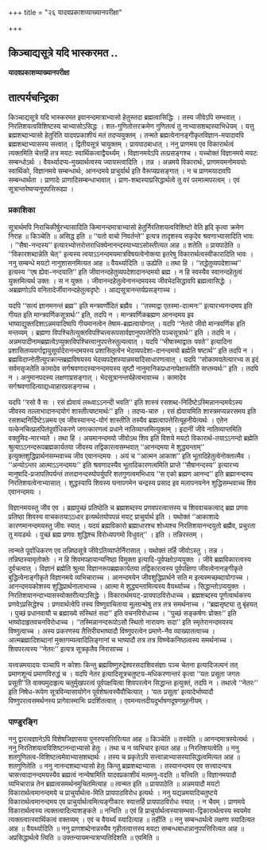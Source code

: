 +++
title = "२६ यादवप्रकाशव्याख्यानपरीक्षा"

+++


## किञ्चाद्यसूत्रे यदि भास्करमत ..

**यादवप्रकाशव्याख्यानपरीक्षा**

## **तात्पर्यचन्द्रिका**

किञ्चाद्यसूत्रे यदि भास्करमत इवानन्दमात्राभ्यासो हेतुस्तदा ब्रह्मत्वासिद्धिः । तस्य जीवेऽपि सम्भवात् । निरतिशयत्वविशिष्टस्य चाभ्यासोऽसिद्धः । शत-गुणितोत्तरक्रमेण गुणितत्वं तु नाभ्यासशब्दस्याभिधेयम् । यत्तु ब्रह्मशब्दाभ्यासो हेतुरिति यादवप्रकाशीयं मतं तदप्ययुक्तम् । तन्मते ब्रह्मत्वेनानङ्गीकृतविज्ञान-मयादावपि ब्रह्मशब्दाभ्यासस्य सत्त्वात् । द्वितीयसूत्रं चायुक्तम् । प्रायपाठबाधात् । ननु प्राणमय एव विकारार्थत्वं त्यक्तमिति चेत्तर्हि तत्र मयटः स्वार्थिकत्वाद्वैयर्थ्यम् । विज्ञानमयेऽपि तत्प्रसङ्गश्च । यच्चोक्तं विज्ञानमये मयटः सम्बन्धोऽर्थः । वैयर्थ्यादप्य-मुख्यार्थत्वस्य ज्यायस्त्वादिति । तन्न । अन्नमये विकारार्थः, प्राणमयमनोमययोः स्वार्थिको, विज्ञानमये सम्बन्धार्थः, आनन्दमये प्राचुर्यार्थ इति वैरूप्यप्रसङ्गात् । न च प्राणमयादावपि सम्बन्धार्थता । प्राणादेः प्राणादिसम्बन्धाभावात् । प्राण-शब्दस्याप्रसिद्धार्थत्वे तु वरं परमात्मपरत्वम् । एवं सूत्रान्तरेष्वप्यनुपपत्तिरूह्या ।

### **प्रकाशिका**

सूत्रार्थमपि निराचिकीर्षुरभ्यासादिति किमानन्दमात्राभ्यासो हेतुर्निरतिशयत्वविशिष्टो वेति हृदि कृत्वा क्रमेण निराह ॥ किञ्चेति ॥ असिद्ध इति ॥ ‘‘यतो वाचो निवर्तन्ते’’ इत्यत्र तादृशस्य सकृदेव श्रवणाभ्यासादिति भावः । ‘‘सैषा-नन्दस्य’’ इत्यारभ्योत्तरोत्तराधिक्येनानन्दस्याभ्याऽसोस्तीत्यत आह ॥ शतेति ॥ प्रायपाठेति ॥ ‘‘विकारशब्दान्नेति चेत्’’ इत्यस्य त्वयाऽऽनन्दमयमात्रविषयत्वेनोक्त्या इतरेषु विकारार्थत्वस्वीकारादिति भावः । ननु सम्बन्धे मयटो नानुशासनमित्यत आह ॥ वैयर्थ्यादिति ॥ ऊह्येति ॥ तथा हि । ‘‘तद्धेतुव्यपदेशाच्च’’ इत्यस्य ‘‘एष ह्येवा-नन्दयाति’’ इति जीवानन्दहेतुव्यपदेशादानन्दमयो ब्रह्म । न हि स्वस्यैव स्वानन्दहेतुत्वं युक्तमित्यर्थ उक्तः । स न युक्तः । जीवानन्दहेतुत्वेनानन्दमयस्य जीवभेदसिद्धावपि ब्रह्मत्वासिद्धेः । अब्रह्मणोऽपि वनितादेर्जीवानन्दहेतुत्वदृष्टेः । आद्यसूत्रानन्तर्यप्रसङ्गाच्च ।

यदपि ‘‘सत्यं ज्ञानमनन्तं ब्रह्म’’ इति मन्त्रवर्णोदितं ब्रह्मैव । ‘‘तस्माद्वा एतस्मा-दात्मनः’’ इत्यारभ्यनन्दमय इति गीयत इति मान्त्रवर्णिकसूत्रार्थः’’ इति, तदपि न । मान्त्रवर्णिकब्रह्मण आनन्दमय इव भाष्याद्युक्तदिशाऽन्नमयादिष्वपि गीयमानत्वेन तेषाम-ब्रह्मत्वायोगात् । यदपि ‘‘नेतरो जीवो मान्त्रवर्णिक इति मन्तव्यम् । ब्रह्मणा विपश्चितेत्युक्तविपश्चित्त्वरूपसार्वज्ञानुपपत्तेरिति पञ्चसूत्रार्थः’’ इति । तदपि न । अन्नमयादीनामब्रह्मत्वेऽप्युक्तविपश्चित्त्वानुपपत्तेस्तुल्यत्वात् । यदपि ‘‘भीषास्माद्वातः पवते’’ इत्यादिना प्रशासितव्यवर्गाद्वायुसूर्यादेरानन्दमयस्य प्रशासितृत्वेन भेदव्यपदेशा-दानन्दमयो ब्रह्मेति षष्टार्थ’’ इति तदपि न । ब्रह्मविदाप्नोतीत्युपक्रान्तब्रह्मविषयस्य भेदव्यपदेशस्यान्नमयादिसाधारणत्वात् । यदपि ‘‘सोकामयतेत्यारभ्य स इदं सर्वमसृजतेति कामादेव सर्गश्रवणादस्यानन्दमयस्य सृष्टौ नानुमानिकप्रधानापेक्षास्तीति सप्तम्यर्थः’’ इति । तदपि न । अनुमानपदस्य लक्षणाप्रसङ्गात् । भेदसूत्रानन्तर्यहेत्वभावाच्च । कामादेव सर्गश्रवणादित्याद्यध्याहारप्रसङ्गाच्च ।

यदपि ‘‘रसो वै सः । रसं ह्येवायं लब्ध्वाऽऽनन्दी भवति’’ इति शास्त्रं रसशब्द-निर्दिष्टेऽस्मिन्नानन्दमयेऽस्य जीवस्य तल्लाभादानन्दयोगं शास्तीत्यष्टमार्थः’’ इति । तदप्य-चारु । रसं ह्येवायमिति शास्त्रमप्यन्नरसमय इति रसशब्दनिर्दिष्टेऽन्नमय एव जीवस्यानन्द-योगं शास्तीति तस्यैव ब्रह्मत्वापत्तेरित्यूहनीयेत्यर्थः । एतेन यत्केनचित्प्रलपितंपूर्वाधिकरणे जगत्कारणत्वं प्रधाने नातिव्याप्तमित्युक्तम् । इदानीं जीवे नातिव्याप्तमिति वक्तुमिद-मारभ्यते । तथा हि । अयमानन्दमयो जीवोऽथ शिव इति विशये मयटो विकारार्थ-तयाऽऽनन्दो ब्रह्मेति श्रुत्याऽऽनन्दरूपब्रह्मकार्यतया जीवस्य तद्विकारत्वसम्भवात् ‘‘आनन्दमया मे शुद्ध्यन्ताम्’’ इत्युक्तशुद्धिप्रार्थनसम्भवाच्च जीव एवानन्दमयः । अयं च ‘‘आत्मन आकाश’’ इति भूतादिहेतुत्वेनोक्तात्मैव । ‘‘अन्योऽन्तर आत्माऽऽनन्दमयः’’ इति श्रवणादस्यैव भूतादिकारणत्वमिति प्राप्ते ‘‘सैषानन्दस्य’’ इत्यारभ्य मानुषादि-प्रजापतिपर्यन्तं तत्तदानन्दस्योपर्युपरि शतगुणत्वमभिधाय ‘‘स एको ब्रह्मण आनन्द’’ इति ब्रह्मानन्दस्य निरतिशयत्वेनाभ्यासात् । शुद्धस्यापि शिवस्य घनापगमेन चन्द्रस्य प्रसाद इव मलापनयनेन शुद्धिसम्भवाच्च शिव एवानन्दमयः ।

विज्ञानमयस्तु जीव एव । ब्रह्मपुच्छं प्रतिष्ठेति च ब्रह्मशब्दस्य प्रणवपरत्वात्तस्य च शिववाचकत्वाद् ब्रह्म प्रणवः प्रतिष्ठा शिवस्य वाचकतयाऽऽधार इत्यर्थतयोपपन्नं मयट् प्राचुर्यार्थ इति । यथोक्तं ‘‘आकाशादेः कारणमानन्दमयस्तु जीवः स्यात् । यदयं ब्रह्मविकारो ब्रह्माधारश्च शोध्यश्च निरतिशयानन्दयुतो ब्रह्मैव, प्रचुरता तु मयडर्थः । पुच्छं ब्रह्म प्रणवः शुद्धिश्च विरोध्यपगमो विधुवत्’’ । इति । तन्निरस्तम् ।

त्वन्मते पूर्वाधिकरण एव तन्निष्ठसूत्रे जीवेऽतिव्याप्तेर्निरासात् । यथोक्तं तर्हि जीवोऽस्तु । तन्न । तन्निष्ठस्यामृतोक्तेः । न हि शिवमपहायान्यनिष्ठा विमुक्ता इत्यादि-पूर्वपक्षोऽप्ययुक्तः । जीवे ब्रह्मविकारत्वस्य दुर्वचत्वात् । विज्ञानं ब्रह्मेति श्रुत्या विज्ञानरूपब्रह्मकार्यतया तद्विकारत्वस्य पूर्वपक्षिणा जीवत्वेनानङ्गीकृते बुद्धित्वेनाङ्गीकृते विज्ञानमये व्यभिचाराच्च । आनन्दमयेन जीवशुद्धिप्रार्थने सति म इत्यस्मच्छब्दायोगाच्च । आनन्दमयकोशस्य शुद्धिप्रार्थनालाभाच्च । आत्मा मे शुद्ध्यन्तामित्यस्य वैयर्थ्याच्च । सिद्धान्तोऽप्ययुक्तः । निरतिशयानन्दाभ्यासस्योक्तरीत्याऽसिद्धेः । विकारार्थमयट्-प्रायपाठविरोधाच्च । ब्रह्मशब्दस्य पूर्णत्वार्थकस्य प्रणवेऽप्रसिद्धेश्च । प्रणवार्थत्वेपि तस्य विष्णुवाचिताया मूलग्रन्थेषु तत्र तत्र समर्थनाच्च । ‘‘ब्रह्मसृष्ट्या तु बृंहयत् । पुच्छं प्रधानवायौ च ब्रह्माख्ये संस्थितं सदा’’ इति वचनविरोधाच्च । ‘‘पुच्छं सङ्कर्षणः प्रोक्तः’’ इति भाष्योदाहृतवचनविरोधाच्च । ‘‘तस्मिन्नानन्दरूपोऽसौ स्थितो नारायणः सदा’’ इति स्मृतेरानन्दमयस्य विष्णुत्वाच्च । अस्य प्रकरणस्य तैत्तिरीयभाष्यादौ विष्णुपरत्वेन प्रमाणे-नैव व्याख्यातत्वाच्च । आत्मब्रह्मादिशब्दानां मुक्तगम्यत्वादिलिङ्गानां च भाष्यादौ तत्र तत्र विष्ण्वेकनिष्ठत्वस्य समर्थनाच्च । शिवपरत्वस्य ‘‘नेतरः’’ इत्यत्र सूत्रकृतैव निरासाच्च ।

यत्त्वन्नमयादयः पञ्चापि न कोशाः किन्तु ब्रह्मविष्णुरुद्रेश्वरसदाशिवसंज्ञाः पञ्च चेतना इत्यादिजल्पनं तत् प्रमाणशून्यं प्रमाणविरुद्धं च । यदपि नेतर इत्यादिसूत्रचतुष्टय-मधिकरणान्तरं कृत्वा ‘‘यतः प्रसूता जगतः प्रसूती’’ति वाक्यमुदाहृत्य चतुर्मुखपरत्वं पूर्वपक्षयित्वा शिवपरत्वेन सिद्धान्त इत्युक्तं, तदपि न । तथात्वे ‘‘नेतरः’’ इति निषेध-रूपेण सूत्रविन्यासायोगेन पूर्वशेषत्वस्यैवौचित्यात् । ‘यतः प्रसूता’ इत्यादेर्भाष्यादौ विष्णुपरत्वसमर्थनस्य प्रागेवास्माभिः प्रदर्शितत्वात् । एवमन्यत्तदीयदुर्भाषणदूषणमूहनीयम् ।

### **पाण्डुरङ्गि**

ननु द्वारत्वज्ञानेऽपि विशेषजिज्ञासया पुनरुपसत्तिरित्यत आह ॥ किञ्चेति ॥ तस्येति ॥ आनन्दमात्रस्येत्यर्थः । ननु निरतिशयत्वविशिष्टानन्दाभ्यासो हेतुः । तथा च न व्यभिचार इत्यत आह ॥ निरतिशयत्वेति ॥ ननु शतगुणितत्व-विशिष्टत्वमेवाभ्यासशब्दार्थः । तस्य च प्रकृतेऽपि सत्त्वान्नाभ्यासस्यासिद्धत्वमित्यत आह ॥ शतगुणितेति ॥ ननु नानन्दशब्दाभ्यासो हेतुः किन्तु ब्रह्मशब्दाभ्यासः । तस्यानन्दमय एव सत्त्वादन्यत्र चासत्त्वादानन्दमयस्यैव ब्रह्मत्वं नान्येषामिति यादवप्रकाशीयं मतमनु-वदति ॥ यत्त्विति ॥ विज्ञानमयादौ व्यभिचारान्न तेन ब्रह्मत्वसमर्थनमुचितमित्याह ॥ त्वन्मत इति ॥ प्रायपाठेति ॥ अन्नमयादौ मयटो विकारार्थत्वमानन्दमये च प्राचुर्यार्थत्व-मिति प्रायपाठविरोध इत्यर्थः । ननु यद्यन्नमयादिचतुष्टये विकारार्थत्वमानन्दमय एव प्राचुर्यार्थत्वमित्यङ्गीकारः स्यात्तर्हि प्रायपाठविरोधः स्यात् । न चैवम् । प्राणमये विकारार्थत्वस्य त्यक्तत्वादित्याशङ्कते ॥ नन्विति ॥ एवं हि प्राचुर्यार्थत्वस्यासम्भवा-द्विकारार्थत्वस्य स्वयमेव त्यक्तत्वात्स्वार्थिकत्वं वक्तव्यम् । एवं च वैयर्थ्यं स्यादित्याह ॥ तर्हीति ॥ ननु सम्बन्धार्थत्वे लक्षणा स्यादित्यत आह ॥ वैयर्थ्यादिति ॥ ननु प्राणशब्देनान्नस्यैव गृहीतत्वात्तस्य मयटा सम्बन्धबाधान्नानुपपत्तिरित्यत आह ॥ अप्रसिद्धार्थत्वे त्विति ॥ उक्तन्यायमन्यत्राप्यतिदिशति ॥ एवमिति ॥

